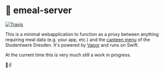 # 🌯 emeal-server

[![Travis](https://img.shields.io/travis/kiliankoe/emeal-server.svg?style=flat-square)](https://travis-ci.org/kiliankoe/emeal-server)

This is a minimal webapplication to function as a proxy between anything requiring meal data (e.g. your app, etc.) and the [canteen menu](https://www.studentenwerk-dresden.de/mensen/speiseplan/) of the Studentwerk Dresden. It's powered by [Vapor](https://vapor.codes) and runs on Swift.

At the current time this is very much still a work in progress.

🍲✌️
